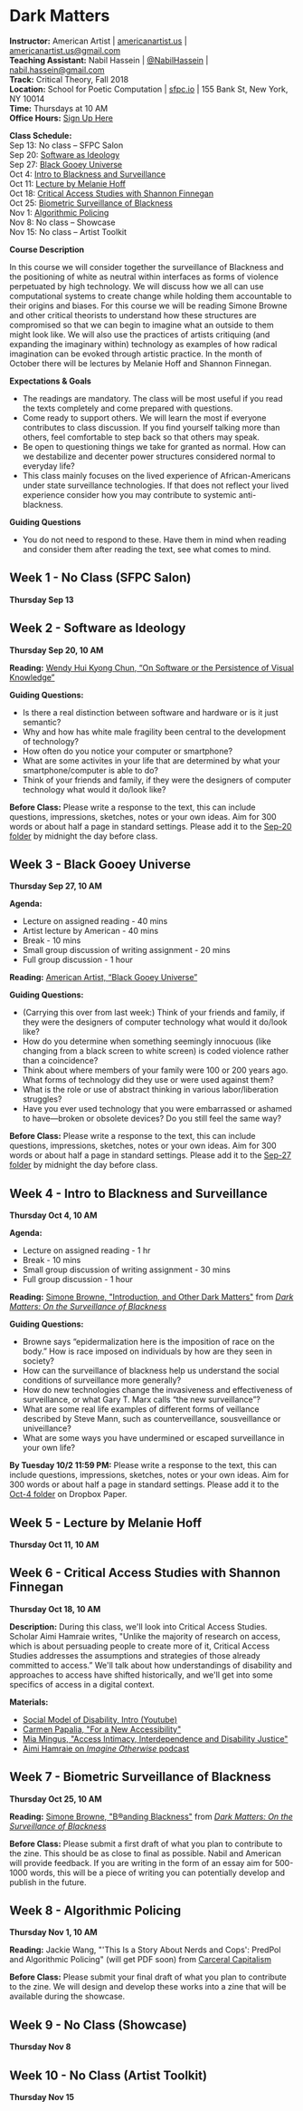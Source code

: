 # Dark Matters

**Instructor:** American Artist | [americanartist.us](http://americanartist.us/) | [americanartist.us@gmail.com](mailto:americanartist.us@gmail.com)\
**Teaching Assistant:** Nabil Hassein | [@NabilHassein](https://twitter.com/nabilhassein?lang=en) | [nabil.hassein@gmail.com](nabil.hassein@gmail.com)\
**Track:** Critical Theory, Fall 2018\
**Location:** School for Poetic Computation | [sfpc.io](http://sfpc.io/codesocieties/) | 155 Bank St, New York, NY 10014 \
**Time:** Thursdays at 10 AM\
**Office Hours:** [Sign Up Here](https://docs.google.com/spreadsheets/d/1_orhfALLK9tgv7gv9tJSEWwRO1b3MIMJ5XGznpGmpYM/edit#gid=0)

**Class Schedule:** \
Sep 13: No class – SFPC Salon \
Sep 20: [Software as Ideology](#week-2---software-as-ideology) \
Sep 27: [Black Gooey Universe](#week-3---black-gooey-universe) \
Oct 4: [Intro to Blackness and Surveillance](#week-4---intro-to-blackness-and-surveillance) \
Oct 11: [Lecture by Melanie Hoff](#week-5---lecture-by-melanie-hoff) \
Oct 18: [Critical Access Studies with Shannon Finnegan](#week-6---critical-access-studies-with-shannon-finnegan) \
Oct 25: [Biometric Surveillance of Blackness](#week-7---biometric-surveillance-of-blackness) \
Nov 1: [Algorithmic Policing](#week-8---algorithmic-policing) \
Nov 8: No class – Showcase \
Nov 15: No class – Artist Toolkit 

**Course Description**

In this course we will consider together the surveillance of Blackness and the positioning of white as neutral within interfaces as forms of violence perpetuated by high technology. We will discuss how we all can use computational systems to create change while holding them accountable to their origins and biases. For this course we will be reading Simone Browne and other critical theorists to understand how these structures are compromised so that we can begin to imagine what an outside to them might look like. We will also use the practices of artists critiquing (and expanding the imaginary within) technology as examples of how radical imagination can be evoked through artistic practice. In the month of October there will be lectures by Melanie Hoff and Shannon Finnegan.

**Expectations & Goals**

  * The readings are mandatory. The class will be most useful if you read the texts completely and come prepared with questions.
  * Come ready to support others. We will learn the most if everyone contributes to class discussion. If you find yourself talking more than others, feel comfortable to step back so that others may speak.
  * Be open to questioning things we take for granted as normal. How can we destabilize and decenter power structures considered normal to everyday life?
  * This class mainly focuses on the lived experience of African-Americans under state surveillance technologies. If that does not reflect your lived experience consider how you may contribute to systemic anti-blackness.
  
**Guiding Questions** 

  * You do not need to respond to these. Have them in mind when reading and consider them after reading the text, see what comes to mind. 

## Week 1 - No Class (SFPC Salon) ##
**Thursday Sep 13**

## Week 2 - Software as Ideology ##
**Thursday Sep 20, 10 AM**

**Reading:** [Wendy Hui Kyong Chun, “On Software or the Persistence of Visual Knowledge”](/wendy-hui-kyong-chun_on-software.pdf)

**Guiding Questions:** 
  * Is there a real distinction between software and hardware or is it just semantic?
  * Why and how has white male fragility been central to the development of technology?
  * How often do you notice your computer or smartphone?
  * What are some activites in your life that are determined by what your smartphone/computer is able to do?
  * Think of your friends and family, if they were the designers of computer technology what would it do/look like?

**Before Class:** Please write a response to the text, this can include questions, impressions, sketches, notes or your own ideas. Aim for 300 words or about half a page in standard settings. Please add it to the [Sep-20 folder](/Sep-20) by midnight the day before class.

## Week 3 - Black Gooey Universe ##
**Thursday Sep 27, 10 AM**

**Agenda:**
  * Lecture on assigned reading - 40 mins
  * Artist lecture by American - 40 mins
  * Break - 10 mins
  * Small group discussion of writing assignment - 20 mins
  * Full group discussion - 1 hour

**Reading:** [American Artist, “Black Gooey Universe”](/UNBAG_2_AmericanArtist.pdf)

**Guiding Questions:** 
  * (Carrying this over from last week:) Think of your friends and family, if they were the designers of computer technology what would it do/look like?
  * How do you determine when something seemingly innocuous (like changing from a black screen to white screen) is coded violence rather than a coincidence?
  * Think about where members of your family were 100 or 200 years ago. What forms of technology did they use or were used against them?
  * What is the role or use of abstract thinking in various labor/liberation struggles?
  * Have you ever used technology that you were embarrassed or ashamed to have—broken or obsolete devices? Do you still feel the same way?
  
**Before Class:** Please write a response to the text, this can include questions, impressions, sketches, notes or your own ideas. Aim for 300 words or about half a page in standard settings. Please add it to the [Sep-27 folder](/sep-27) by midnight the day before class.

## Week 4 - Intro to Blackness and Surveillance ##
**Thursday Oct 4, 10 AM**

**Agenda:**
  * Lecture on assigned reading - 1 hr
  * Break - 10 mins
  * Small group discussion of writing assignment - 30 mins
  * Full group discussion - 1 hour

**Reading:** [Simone Browne, "Introduction, and Other Dark Matters"](/SimoneBrowne_Intro-DarkMatters.pdf) from [*Dark Matters: On the Surveillance of Blackness*](https://www.amazon.com/Dark-Matters-Surveillance-Simone-Browne/dp/0822359383)

**Guiding Questions:** 
  * Browne says “epidermalization here is the imposition of race on the body.” How is race imposed on individuals by how are they seen in society?
  * How can the surveillance of blackness help us understand the social conditions of surveillance more generally?
  * How do new technologies change the invasiveness and effectiveness of surveillance, or what Gary T. Marx calls “the new surveillance”? 
  * What are some real life examples of different forms of veillance described by Steve Mann, such as counterveillance, sousveillance or univeillance?
  * What are some ways you have undermined or escaped surveillance in your own life?
  
  **By Tuesday 10/2 11:59 PM:** Please write a response to the text, this can include questions, impressions, sketches, notes or your own ideas. Aim for 300 words or about half a page in standard settings. Please add it to the [Oct-4 folder](https://paper.dropbox.com/folder/show/Critical-Theory-Homework-Submissions-e.1gg8YzoPEhbTkrhvQwJ2zz3XHfnT6CjMZYog8hN8ssefi47qQXPD) on Dropbox Paper.

## Week 5 - Lecture by Melanie Hoff ##
**Thursday Oct 11, 10 AM**

## Week 6 - Critical Access Studies with Shannon Finnegan ##
**Thursday Oct 18, 10 AM**

**Description:** During this class, we'll look into Critical Access Studies. Scholar Aimi Hamraie writes, "Unlike the majority of research on access, which is about persuading people to create more of it, Critical Access Studies addresses the assumptions and strategies of those already committed to access.” We'll talk about how understandings of disability and approaches to access have shifted historically, and we'll get into some specifics of access in a digital context. 

**Materials:**
  * [Social Model of Disability, Intro (Youtube)](https://www.youtube.com/watch?v=9s3NZaLhcc4&feature=youtu.be)
  * [Carmen Papalia, "For a New Accessibility"]()
  * [Mia Mingus, "Access Intimacy, Interdependence and Disability Justice"](https://leavingevidence.wordpress.com/2017/04/12/access-intimacy-interdependence-and-disability-justice/)
  * [Aimi Hamraie on *Imagine Otherwise* podcast](https://ideasonfire.net/67-aimi-hamraie/)

## Week 7 - Biometric Surveillance of Blackness ##
**Thursday Oct 25, 10 AM**

**Reading:** [Simone Browne, "B®anding Blackness"](/SimoneBrowne_3-BrandingBlackness.pdf) from [*Dark Matters: On the Surveillance of Blackness*](https://www.amazon.com/Dark-Matters-Surveillance-Simone-Browne/dp/0822359383)

**Before Class:** Please submit a first draft of what you plan to contribute to the zine. This should be as close to final as possible. Nabil and American will provide feedback. If you are writing in the form of an essay aim for 500-1000 words, this will be a piece of writing you can potentially develop and publish in the future.

## Week 8 - Algorithmic Policing ##
**Thursday Nov 1, 10 AM**

**Reading:** Jackie Wang, "'This Is a Story About Nerds and Cops': PredPol and Algorithmic Policing" (will get PDF soon) from [Carceral Capitalism](https://www.amazon.com/Carceral-Capitalism-Semiotext-Intervention-Jackie/dp/1635900026/ref=sr_1_1?s=books&ie=UTF8&qid=1534947351&sr=1-1&keywords=carceral+capitalism+jackie+wang)

**Before Class:** Please submit your final draft of what you plan to contribute to the zine. We will design and develop these works into a zine that will be available during the showcase.
  
## Week 9 - No Class (Showcase) ##
**Thursday Nov 8**

## Week 10 - No Class (Artist Toolkit) ##
**Thursday Nov 15**
  
